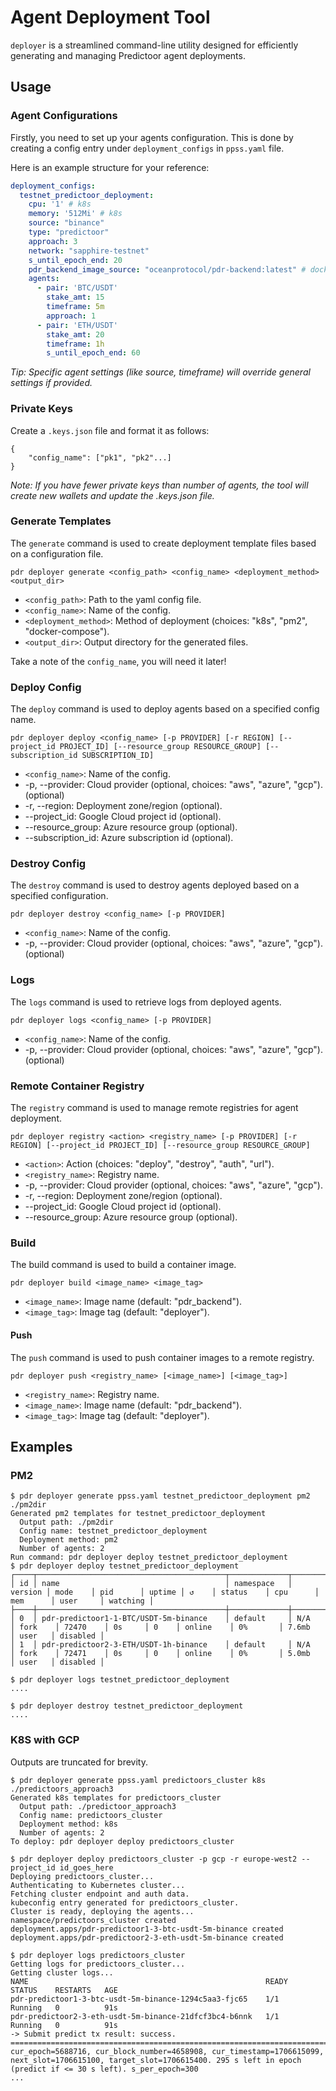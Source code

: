 # Agent Deployment Tool

`deployer` is a streamlined command-line utility designed for efficiently generating and managing Predictoor agent deployments.

## Usage

### Agent Configurations
Firstly, you need to set up your agents configuration. This is done by creating a config entry under `deployment_configs` in `ppss.yaml` file. 

Here is an example structure for your reference:

```yaml
deployment_configs:
  testnet_predictoor_deployment:
    cpu: '1' # k8s
    memory: '512Mi' # k8s
    source: "binance"
    type: "predictoor"
    approach: 3
    network: "sapphire-testnet"
    s_until_epoch_end: 20
    pdr_backend_image_source: "oceanprotocol/pdr-backend:latest" # docker-compose and k8s
    agents:
      - pair: 'BTC/USDT'
        stake_amt: 15
        timeframe: 5m
        approach: 1
      - pair: 'ETH/USDT'
        stake_amt: 20
        timeframe: 1h
        s_until_epoch_end: 60
```

*Tip: Specific agent settings (like source, timeframe) will override general settings if provided.*

### Private Keys

Create a `.keys.json` file and format it as follows:
```
{
    "config_name": ["pk1", "pk2"...]
}
```

*Note: If you have fewer private keys than number of agents, the tool will create new wallets and update the .keys.json file.*

### Generate Templates

The `generate` command is used to create deployment template files based on a configuration file.

```
pdr deployer generate <config_path> <config_name> <deployment_method> <output_dir>
```

- `<config_path>`: Path to the yaml config file.
- `<config_name>`: Name of the config.
- `<deployment_method>`: Method of deployment (choices: "k8s", "pm2", "docker-compose").
- `<output_dir>`: Output directory for the generated files.

Take a note of the `config_name`, you will need it later!

### Deploy Config

The `deploy` command is used to deploy agents based on a specified config name.

```
pdr deployer deploy <config_name> [-p PROVIDER] [-r REGION] [--project_id PROJECT_ID] [--resource_group RESOURCE_GROUP] [--subscription_id SUBSCRIPTION_ID]
```

- `<config_name>`: Name of the config.
- -p, --provider: Cloud provider (optional, choices: "aws", "azure", "gcp"). (optional)
- -r, --region: Deployment zone/region (optional).
- --project_id: Google Cloud project id (optional).
- --resource_group: Azure resource group (optional).
- --subscription_id: Azure subscription id (optional).

### Destroy Config

The `destroy` command is used to destroy agents deployed based on a specified configuration.

```
pdr deployer destroy <config_name> [-p PROVIDER]
```

- `<config_name>`: Name of the config.
- -p, --provider: Cloud provider (optional, choices: "aws", "azure", "gcp"). (optional)

### Logs

The `logs` command is used to retrieve logs from deployed agents.

```
pdr deployer logs <config_name> [-p PROVIDER]
```

- `<config_name>`: Name of the config.
- -p, --provider: Cloud provider (optional, choices: "aws", "azure", "gcp"). (optional)


### Remote Container Registry

The `registry` command is used to manage remote registries for agent deployment.

```
pdr deployer registry <action> <registry_name> [-p PROVIDER] [-r REGION] [--project_id PROJECT_ID] [--resource_group RESOURCE_GROUP]
```

- `<action>`: Action (choices: "deploy", "destroy", "auth", "url").
- `<registry_name>`: Registry name.
- -p, --provider: Cloud provider (optional, choices: "aws", "azure", "gcp").
- -r, --region: Deployment zone/region (optional).
- --project_id: Google Cloud project id (optional).
- --resource_group: Azure resource group (optional).


### Build

The build command is used to build a container image.

```
pdr deployer build <image_name> <image_tag>
```

- `<image_name>`: Image name (default: "pdr_backend").
- `<image_tag>`: Image tag (default: "deployer").


#### Push

The `push` command is used to push container images to a remote registry.

```
pdr deployer push <registry_name> [<image_name>] [<image_tag>]
```

- `<registry_name>`: Registry name.
- `<image_name>`: Image name (default: "pdr_backend").
- `<image_tag>`: Image tag (default: "deployer").


## Examples

### PM2

```shell
$ pdr deployer generate ppss.yaml testnet_predictoor_deployment pm2 ./pm2dir
Generated pm2 templates for testnet_predictoor_deployment
  Output path: ./pm2dir
  Config name: testnet_predictoor_deployment
  Deployment method: pm2
  Number of agents: 2
Run command: pdr deployer deploy testnet_predictoor_deployment
$ pdr deployer deploy testnet_predictoor_deployment
┌────┬──────────────────────────────────────────┬─────────────┬─────────┬─────────┬──────────┬────────┬──────┬───────────┬──────────┬──────────┬──────────┬──────────┐
│ id │ name                                     │ namespace   │ version │ mode    │ pid      │ uptime │ ↺    │ status    │ cpu      │ mem      │ user     │ watching │
├────┼──────────────────────────────────────────┼─────────────┼─────────┼─────────┼──────────┼────────┼──────┼───────────┼──────────┼──────────┼──────────┼──────────┤
│ 0  │ pdr-predictoor1-1-BTC/USDT-5m-binance    │ default     │ N/A     │ fork    │ 72470    │ 0s     │ 0    │ online    │ 0%       │ 7.6mb    │ user   │ disabled │
│ 1  │ pdr-predictoor2-3-ETH/USDT-1h-binance    │ default     │ N/A     │ fork    │ 72471    │ 0s     │ 0    │ online    │ 0%       │ 5.0mb    │ user   │ disabled │

$ pdr deployer logs testnet_predictoor_deployment
....

$ pdr deployer destroy testnet_predictoor_deployment
....
```

### K8S with GCP

Outputs are truncated for brevity.

```shell
$ pdr deployer generate ppss.yaml predictoors_cluster k8s ./predictoors_approach3
Generated k8s templates for predictoors_cluster
  Output path: ./predictoor_approach3
  Config name: predictoors_cluster
  Deployment method: k8s
  Number of agents: 2
To deploy: pdr deployer deploy predictoors_cluster
```

```shell
$ pdr deployer deploy predictoors_cluster -p gcp -r europe-west2 --project_id id_goes_here
Deploying predictoors_cluster...
Authenticating to Kubernetes cluster...
Fetching cluster endpoint and auth data.
kubeconfig entry generated for predictoors_cluster.
Cluster is ready, deploying the agents...
namespace/predictoors_cluster created
deployment.apps/pdr-predictoor1-3-btc-usdt-5m-binance created
deployment.apps/pdr-predictoor2-3-eth-usdt-5m-binance created
```

```shell
$ pdr deployer logs predictoors_cluster
Getting logs for predictoors_cluster...
Getting cluster logs...
NAME                                                     READY   STATUS    RESTARTS   AGE
pdr-predictoor1-3-btc-usdt-5m-binance-1294c5aa3-fjc65    1/1     Running   0          91s
pdr-predictoor2-3-eth-usdt-5m-binance-21dfcf3bc4-b6nnk   1/1     Running   0          91s
-> Submit predict tx result: success.
====================================================================================================================================================================================
cur_epoch=5688716, cur_block_number=4658908, cur_timestamp=1706615099, next_slot=1706615100, target_slot=1706615400. 295 s left in epoch (predict if <= 30 s left). s_per_epoch=300
...
```